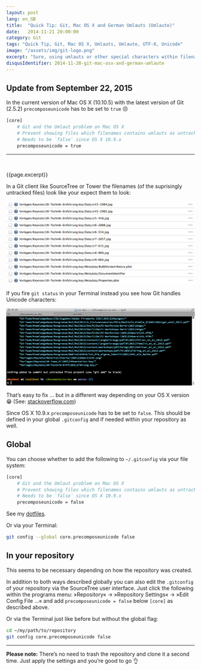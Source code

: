 ```yaml
---
layout: post
lang: en_GB
title:  "Quick Tip: Git, Mac OS X and German Umlauts (Umlaute)"
date:   2014-11-21 20:00:00
category: Git
tags: "Quick Tip, Git, Mac OS X, Umlauts, Umlaute, UTF-8, Unicode"
image: "/assets/img/git-logo.png"
excerpt: "Sure, using umlauts or other special characters within filenames is far from being called a best practice and should be forbidden by law (or at least by convention) for source code repositories. But sometimes you just have to deal with given files and might wonder why you find untracked files in a freshly cloned Git repository. If you’re on Mac OS X there is a great chance that this is caused by Umlauts or other Unicode characters."
disqusIdentifier: 2014-11-20-git-mac-osx-and-german-umlaute
---
```


## Update from September 22, 2015

In the current version of Mac OS X (10.10.5) with the latest version of Git (2.5.2) `precomposeunicode` has to be set to  `true` :persevere:

```bash
[core]
    # Git and the Umlaut problem on Mac OS X
    # Prevent showing files which filenames contains umlauts as untracked
    # Needs to be `false` since OS X 10.9.x
    precomposeunicode = true
```

---

<div class="float-container">
    <img src="{{page.image}}" alt="" class="float-left">
    <div>
        <p>
          {{page.excerpt}}
        </p>
    </div>
</div>

In a Git client like SourceTree or Tower the filenames (of the suprisingly untracked files) look like your expect them to look:

![Screenshot: SourceTree](/assets/img/screenshot-sourcetree.png)

If you fire `git status` in your Terminal instead you see how Git handles Unicode characters:

![Screenshot: Terminal](/assets/img/screenshot-terminal.png)

That’s easy to fix … but in a different way depending on your OS X version :grin: (See: [stackoverflow.com](http://stackoverflow.com/questions/5581857/git-and-the-umlaut-problem-on-mac-os-x))

Since OS X 10.9.x `precomposeunicode` has to be set to `false`. This should be defined in your global `.gitconfig` and if needed within your repository as well.

## Global

You can choose whether to add the following to `~/.gitconfig` via your file system:

```bash
[core]
    # Git and the Umlaut problem on Mac OS X
    # Prevent showing files which filenames contains umlauts as untracked
    # Needs to be `false` since OS X 10.9.x
    precomposeunicode = false
```

See my [dotfiles](https://github.com/mischah/dotfiles/commit/f2ab1a8bb27a6dc944e2abd991f499e7928aef0d#diff-4723a3b40361325f6612c40749b696d9R80).

Or via your Terminal:

```bash
git config --global core.precomposeunicode false
```

## In your repository

This seems to be necessary depending on how the repository was created.

In addition to both ways described globally you can also edit the `.gitconfig` of your repository via the SourceTree user interface. Just click the following within the programs menu: »Repository« → »Repository Settings« → »Edit Config File …« and add `precomposeunicode = false` below `[core]` as described above.

Or via the Terminal just like before but without the global flag:

```bash
cd ~/my/path/to/repository
git config core.precomposeunicode false
```

---

**Please note:** 
There’s no need to trash the repository and clone it a second time. Just apply the settings and you’re good to go :ok_hand:
